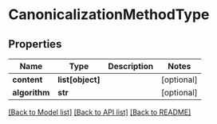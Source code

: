 # CanonicalizationMethodType

## Properties
Name | Type | Description | Notes
------------ | ------------- | ------------- | -------------
**content** | **list[object]** |  | [optional] 
**algorithm** | **str** |  | [optional] 

[[Back to Model list]](../README.md#documentation-for-models) [[Back to API list]](../README.md#documentation-for-api-endpoints) [[Back to README]](../README.md)



